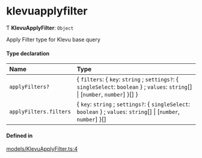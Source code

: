 # klevuapplyfilter
      
Ƭ **KlevuApplyFilter**: `Object`

Apply Filter type for Klevu base query

#### Type declaration

| Name | Type |
| :------ | :------ |
| `applyFilters?` | { `filters`: { `key`: `string` ; `settings?`: { `singleSelect`: `boolean`  } ; `values`: `string`[] \| [`number`, `number`]  }[]  } |
| `applyFilters.filters` | { `key`: `string` ; `settings?`: { `singleSelect`: `boolean`  } ; `values`: `string`[] \| [`number`, `number`]  }[] |

#### Defined in

[models/KlevuApplyFilter.ts:4](https://github.com/klevultd/frontend-sdk/blob/0515b77/packages/klevu-core/src/models/KlevuApplyFilter.ts#L4)

